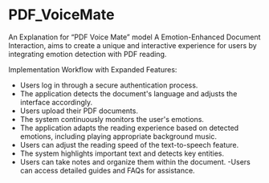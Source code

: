 # PDF_VoiceMate
An Explanation for “PDF Voice Mate” model
A Emotion-Enhanced Document Interaction, aims to create a unique and interactive experience for users by integrating emotion detection with PDF reading.

Implementation Workflow with Expanded Features:

- Users log in through a secure authentication process.
- The application detects the document's language and adjusts the interface accordingly.
- Users upload their PDF documents.
- The system continuously monitors the user's emotions.
- The application adapts the reading experience based on detected emotions, including playing appropriate background music.
- Users can adjust the reading speed of the text-to-speech feature.
- The system highlights important text and detects key entities.
- Users can take notes and organize them within the document.
-Users can access detailed guides and FAQs for assistance.